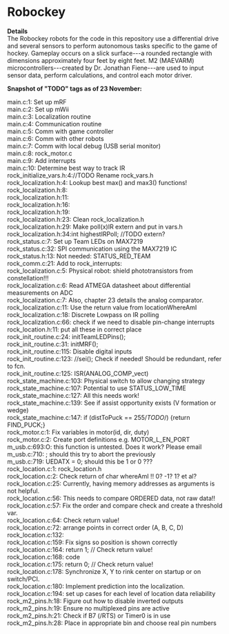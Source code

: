 # Robockey #

__Details__  
The Robockey robots for the code in this repository use a differential drive and several sensors to perform autonomous tasks specific to the game of hockey. Gameplay occurs on a slick surface---a rounded rectangle with dimensions approximately four feet by eight feet. M2 (MAEVARM) microcontrollers---created by Dr. Jonathan Fiene---are used to input sensor data, perform calculations, and control each motor driver.

__Snapshot of "TODO" tags as of 23 November:__

main.c:1: Set up mRF  
main.c:2: Set up mWii  
main.c:3: Localization routine  
main.c:4: Communication routine  
main.c:5: Comm with game controller  
main.c:6: Comm with other robots  
main.c:7: Comm with local debug (USB serial monitor)  
main.c:8: rock_motor.c  
main.c:9: Add interrupts  
main.c:10: Determine best way to track IR  
rock_initialize_vars.h:4://TODO Rename rock_vars.h  
rock_localization.h:4: Lookup best max() and max3() functions!  
rock_localization.h:8:  
rock_localization.h:11:  
rock_localization.h:16:  
rock_localization.h:19:  
rock_localization.h:23: Clean rock_localization.h  
rock_localization.h:29: Make poll(x)IR extern and put in vars.h  
rock_localization.h:34:int highestIRPoll; //TODO extern?  
rock_status.c:7:   Set up Team LEDs on MAX7219  
rock_status.c:32: SPI communication using the MAX7219 IC  
rock_status.h:13: Not needed: STATUS_RED_TEAM  
rock_comm.c:21: Add to rock_interrupts:  
rock_localization.c:5: Physical robot: shield phototransistors from constellation!!!  
rock_localization.c:6: Read ATMEGA datasheet about differential measurements on ADC  
rock_localization.c:7: Also, chapter 23 details the analog comparator.  
rock_localization.c:11:  Use the return value from locationWhereAmI  
rock_localization.c:18:  Discrete Lowpass on IR polling  
rock_localization.c:66: check if we need to disable pin-change interrupts  
rock_location.h:11: put all these in correct place  
rock_init_routine.c:24: initTeamLEDPins();  
rock_init_routine.c:31: initMRF();  
rock_init_routine.c:115:  Disable digital inputs  
rock_init_routine.c:123:  //sei(); Check if needed! Should be redundant, refer to fcn.  
rock_init_routine.c:125:  ISR(ANALOG_COMP_vect)  
rock_state_machine.c:103: Physical switch to allow changing strategy  
rock_state_machine.c:107:  Potential to use STATUS_LOW_TIME  
rock_state_machine.c:127: All this needs work!  
rock_state_machine.c:139:    See if assist opportunity exists (V formation or wedge)  
rock_state_machine.c:147:  if (distToPuck == 255/*TODO*/) {return FIND_PUCK;}  
rock_motor.c:1: Fix variables in motor(id, dir, duty)  
rock_motor.c:2: Create port definitions e.g. MOTOR_L_EN_PORT  
m_usb.c:693:O: this function is untested.  Does it work?  Please email  
m_usb.c:710:   ; should this try to abort the previously  
m_usb.c:719:    UEDATX = 0; should this be 1 or 0 ???  
rock_location.c:1: rock_location.h  
rock_location.c:2: Check return of char whereAmI !! 0? -1? 1? et al?  
rock_location.c:25: Currently, having memory addresses as arguments is not helpful.  
rock_location.c:56:      This needs to compare ORDERED data, not raw data!!  
rock_location.c:57:      Fix the order and compare check and create a threshold var.  
rock_location.c:64:        Check return value!  
rock_location.c:72:    arrange points in correct order (A, B, C, D)  
rock_location.c:132:     
rock_location.c:159:    Fix signs so position is shown correctly  
rock_location.c:164:    return 1; // Check return value!  
rock_location.c:168:    code  
rock_location.c:175:    return 0; // Check return value!  
rock_location.c:178: Synchronize X, Y to rink center on startup or on switch/PCI.  
rock_location.c:180: Implement prediction into the localization.    
rock_location.c:194:  set up cases for each level of location data reliability  
rock_m2_pins.h:18:  Figure out how to disable inverted outputs  
rock_m2_pins.h:19:  Ensure no multiplexed pins are active  
rock_m2_pins.h:21: Check if B7 (/RTS) or Timer0 is in use  
rock_m2_pins.h:28: Place in appropriate bin and choose real pin numbers  
